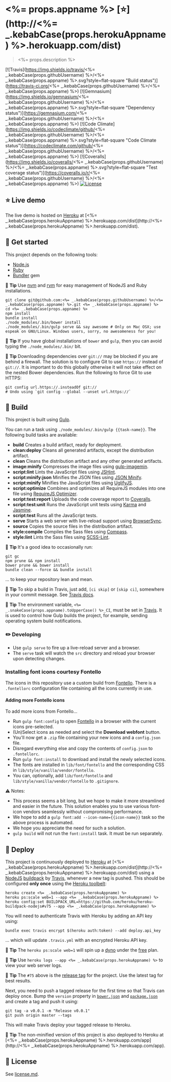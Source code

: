 # <%= props.appname %> [:star:](http://<%= _.kebabCase(props.herokuAppname) %>.herokuapp.com/dist)

> <%= props.description %>

[![Travis](https://img.shields.io/travis/<%= _.kebabCase(props.githubUsername) %>/<%= _.kebabCase(props.appname) %>.svg?style=flat-square "Build status")](https://travis-ci.org/<%= _.kebabCase(props.githubUsername) %>/<%= _.kebabCase(props.appname) %>)
[![Gemnasium](https://img.shields.io/gemnasium/<%= _.kebabCase(props.githubUsername) %>/<%= _.kebabCase(props.appname) %>.svg?style=flat-square "Dependency status")](https://gemnasium.com/<%= _.kebabCase(props.githubUsername) %>/<%= _.kebabCase(props.appname) %>)
[![Code Climate](https://img.shields.io/codeclimate/github/<%= _.kebabCase(props.githubUsername) %>/<%= _.kebabCase(props.appname) %>.svg?style=flat-square "Code Climate status")](https://codeclimate.com/github/<%= _.kebabCase(props.githubUsername) %>/<%= _.kebabCase(props.appname) %>)
[![Coveralls](https://img.shields.io/coveralls/<%= _.kebabCase(props.githubUsername) %>/<%= _.kebabCase(props.appname) %>.svg?style=flat-square "Test coverage status")](https://coveralls.io/r/<%= _.kebabCase(props.githubUsername) %>/<%= _.kebabCase(props.appname) %>)
[![License](https://img.shields.io/badge/license-MIT-blue.svg?style=flat-square)](license.md)


## :star: Live demo

The live demo is hosted on [Heroku](http://www.heroku.com) at [<%= _.kebabCase(props.herokuAppname) %>.herokuapp.com/dist](http://<%= _.kebabCase(props.herokuAppname) %>.herokuapp.com/dist).


## :rowboat: Get started

This project depends on the following tools:

* [Node.js](http://nodejs.org)
* [Ruby](https://www.ruby-lang.org)
* [Bundler](http://bundler.io) gem

:tophat: **Tip** Use [nvm](https://github.com/creationix/nvm) and [rvm](http://rvm.io) for easy management of NodeJS and Ruby installations.

```
git clone git@github.com:<%= _.kebabCase(props.githubUsername) %>/<%= _.kebabCase(props.appname) %>.git <%= _.kebabCase(props.appname) %>
cd <%= _.kebabCase(props.appname) %>
npm install
bundle install
./node_modules/.bin/bower install
./node_modules/.bin/gulp serve && say awesome # Only on Mac OSX; use espeak on GNU/Linux. Windows users, sorry, no awesomeness for you!
```

:tophat: **Tip** If you have global installations of `bower` and `gulp`, then you can avoid typing the `./node_modules/.bin/` bit.

:tophat: **Tip** Downloading dependencies over `git://` may be blocked if you are behind a firewall. The solution is to configure Git to use `https://` instead of `git://`. It is important to do this globally otherwise it will not take effect on the nested Bower dependencies. Run the following to force Git to use HTTPS:

```
git config url.https://.insteadOf git://
# Undo using `git config --global --unset url.https://`
```


## :nut_and_bolt: Build

This project is built using [Gulp](http://gulpjs.com).

You can run a task using `./node_modules/.bin/gulp {{task-name}}`. The following build tasks are available:

* **build** Creates a build artifact, ready for deployment.
* **clean:deploy** Cleans all generated artifacts, except the distribution artifact.
* **clean** Cleans the distribution artifact and any other generated artifacts.
* **image:minify** Compresses the image files using [gulp-imagemin](https://www.npmjs.com/package/gulp-imagemin).
* **script:lint** Lints the JavaScript files using [JSHint](https://github.com/jshint/jshint).
* **script:minify:json** Minifies the JSON files using [JSON Minify](https://www.npmjs.org/package/gulp-jsonminify).
* **script:minify** Minifies the JavaScript files using [UglifyJS](http://github.com/mishoo/UglifyJS).
* **script:optimize** Combines and optimizes all RequireJS modules into one file using [RequireJS Optimizer](http://requirejs.org/docs/optimization.html).
* **script:test:report** Uploads the code coverage report to [Coveralls](https://coveralls.io).
* **script:test:unit** Runs the JavaScript unit tests using [Karma](http://karma-runner.github.io) and [Jasmine](http://jasmine.github.io).
* **script:test** Runs all the JavaScript tests.
* **serve** Starts a web server with live-reload support using [BrowserSync](http://www.browsersync.io).
* **source** Copies the source files in the distribution artifact.
* **style:compile** Compiles the Sass files using [Compass](http://compass-style.org).
* **style:lint** Lints the Sass files using [SCSS-Lint](https://github.com/causes/scss-lint).

:tophat: **Tip** It's a good idea to occasionally run:

```
git gc
npm prune && npm install
bower prune && bower install
bundle clean --force && bundle install
```

... to keep your repository lean and mean.

:tophat: **Tip** To skip a build in Travis, just add, `[ci skip]` or `[skip ci]`, somewhere in your commit message. See [Travis docs](http://docs.travis-ci.com/user/customizing-the-build/#Skipping-a-build).

:tophat: **Tip** The environment variable, `<%= _.snakeCase(props.appname).toUpperCase() %>_CI`, must be set in [Travis](http://docs.travis-ci.com/user/environment-variables). It is used to control how Gulp builds the project, for example, sending operating system build notifications.

### :pencil2: Developing

* Use `gulp serve` to fire up a live-reload server and a browser.
* The `serve` task will watch the `src` directory and reload your browser upon detecting changes.

### Installing font icons courtesy Fontello

The icons in this repository use a custom build from [Fontello](http://fontello.com). There is a `.fontellorc` configuration file containing all the icons currently in use.

#### Adding more Fontello icons

To add more icons from Fontello...

* Run `gulp font:config` to open [Fontello](http://fontello.com) in a browser with the current icons pre-selected.
* (Un)Select icons as needed and select the **Download webfont** button.
* You'll now get a `.zip` file containing your new icons and a `config.json` file.
* Disregard everything else and copy the contents of `config.json` to `.fontellorc`.
* Run `gulp font:install` to download and install the newly selected icons.
* The fonts are installed in `lib/font/fontello` and the corresponding CSS in `lib/style/vanilla/vendor/fontello`.
* You can, optionally, add `lib/font/fontello` and `lib/style/vanilla/vendor/fontello` to `.gitignore`.

:warning: Notes:

* This process seems a bit long, but we hope to make it more streamlined and easier in the future. This solution enables you to use various font-icon vendors seamlessly without compromising performance.
* We hope to add a `gulp font:add --icon-name={{icon-name}}` task so the above process is automated.
* We hope you appreciate the need for such a solution.
* `gulp build` will not run the `font:install` task. It must be run separately.


## :rocket: Deploy

This project is continuously deployed to [Heroku](http://www.heroku.com) at [<%= _.kebabCase(props.herokuAppname) %>.herokuapp.com/dist](http://<%= _.kebabCase(props.herokuAppname) %>.herokuapp.com/dist) using a [NodeJS](https://github.com/heroku/heroku-buildpack-nodejs) [buildpack](https://devcenter.heroku.com/articles/buildpacks) by [Travis](https://travis-ci.org), whenever a new tag is pushed. This should be configured **only once** using the [Heroku toolbelt](https://toolbelt.heroku.com):

```
heroku create <%= _.kebabCase(props.herokuAppname) %>
heroku ps:scale web=1 --app <%= _.kebabCase(props.herokuAppname) %>
heroku config:set BUILDPACK_URL=https://github.com/heroku/heroku-buildpack-nodejs#v75 --app <%= _.kebabCase(props.herokuAppname) %>
```

You will need to authenticate Travis with Heroku by adding an API key using:

```
bundle exec travis encrypt $(heroku auth:token) --add deploy.api_key
```

... which will update `.travis.yml` with an encrypted Heroku API key.

:tophat: **Tip** The `heroku ps:scale web=1` will spin up a [dyno](https://devcenter.heroku.com/articles/dynos) under the [free](https://blog.heroku.com/archives/2015/5/7/heroku-free-dynos) plan.

:tophat: **Tip** Use `heroku logs --app <%= _.kebabCase(props.herokuAppname) %>` to view your web server logs.

:tophat: **Tip** The `#75` above is the [release tag](https://github.com/heroku/heroku-buildpack-nodejs/releases) for the project. Use the latest tag for best results.

Next, you need to push a tagged release for the first time so that Travis can deploy once. Bump the `version` property in [`bower.json`](bower.json) and [`package.json`](package.json) and create a tag and push it using:

```
git tag -a v0.0.1 -m "Release v0.0.1"
git push origin master --tags
```

This will make Travis deploy your tagged release to Heroku.

:tophat: **Tip** The non-minified version of this project is also deployed to Heroku at [<%= _.kebabCase(props.herokuAppname) %>.herokuapp.com/app](http://<%= _.kebabCase(props.herokuAppname) %>.herokuapp.com/app).


## :scroll: License

See [license.md](license.md).
